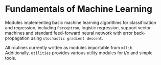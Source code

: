 # Fundamentals of Machine Learning

Modules implementing basic machine learning algorithms for classification and regression, including `Perceptron`, logistic regression, support vector machines and standard feed-forward neural network with error back-propagation using `stochastic gradient descent`.

All routines currently written as modules importable from `mllib`. Additionally, `utilities` provides various utility modules for i/o and simple tools.
